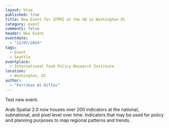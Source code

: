 ```yaml
---
layout: blog
published: true
title: New Event for IFPRI at the HQ in Washington DC
category: event
comments: false
header: New Event
eventdate: 
  - "12/07/2014"
tags: 
  - Event
  - Seattle
eventplace:
  - International Food Policy Research Institute
location: 
  - Washington, DC
author: 
  - "Perrihan Al-Riffai"
---
```


Test new event. 

Arab Spatial 2.0 now houses over 200 indicators at the national, subnational, and pixel level over time. Indicators that may be used for policy and planning purposes to map regional patterns and trends.